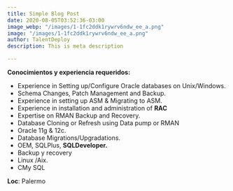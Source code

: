 ```yaml
---
title: Simple Blog Post
date: 2020-08-05T03:52:36-03:00
image_webp: "/images/1-1fc2ddk1rywrv6ndw_ee_a.png"
image: "/images/1-1fc2ddk1rywrv6ndw_ee_a.png"
author: TalentDeploy
description: This is meta description

---
```

**Conocimientos y experiencia requeridos:**

* Experience in Setting up/Configure Oracle databases on Unix/Windows.
* Schema Changes, Patch Management and Backup.
* Experience in setting up ASM & Migrating to ASM.
* Experience in installation and administration of **RAC**
* Expertise on RMAN Backup and Recovery.
* Database Cloning or Refresh using Data pump or RMAN
* Oracle 11g & 12c.
* Database Migrations/Upgradations.
*  OEM, SQLPlus, **SQLDeveloper.**
* Backup y recovery
*  Linux /Aix.
* CMy SQL

**Loc**: Palermo